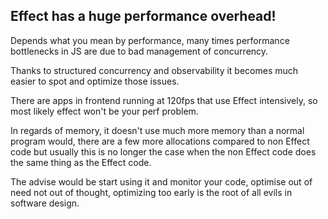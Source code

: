 ## Effect has a huge performance overhead!

Depends what you mean by performance, many times performance bottlenecks in JS are due to bad management of concurrency.

Thanks to structured concurrency and observability it becomes much easier to spot and optimize those issues.

There are apps in frontend running at 120fps that use Effect intensively, so most likely effect won't be your perf problem.

In regards of memory, it doesn't use much more memory than a normal program would, there are a few more allocations compared to non Effect code but usually this is no longer the case when the non Effect code does the same thing as the Effect code.

The advise would be start using it and monitor your code, optimise out of need not out of thought, optimizing too early is the root of all evils in software design.
